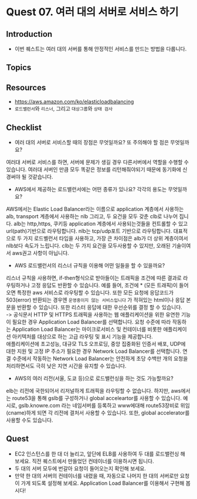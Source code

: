 # Quest 07. 여러 대의 서버로 서비스 하기

## Introduction
* 이번 퀘스트는 여러 대의 서버를 통해 안정적인 서비스를 만드는 방법을 다룹니다.

## Topics

## Resources
* https://aws.amazon.com/ko/elasticloadbalancing
* `로드밸런서`와 `리스너`, 그리고 `대상그룹`와 `상태 검사`

## Checklist
* 여러 대의 서버로 서비스할 때의 장점은 무엇일까요? 또 주의해야 할 점은 무엇일까요?

여러대 서버로 서비스를 하면, 서버에 문제가 생길 경우 다른서버에서 역할을 수행할 수 있습니다. 여러대 서버인 만큼 모두 똑같은 정보를 리턴해줘야되기 때문에 동기화에 신경써야 될 것같습니다.  

* AWS에서 제공하는 로드밸런서에는 어떤 종류가 있나요? 각각의 용도는 무엇일까요?

AWS에서는 Elastic Load Balancer라는 이름으로 application 계층에서 사용하는 alb, transport 계층에서 사용하는 nlb 그리고, 두 요건을 모두 갖춘 clb로 나누어 집니다. 
alb는 http,https, 쿠키등 application 계층에서 사용되는것들을 컨트롤할 수 있고 url(path)기반으로 라우팅합니다. nlb는 tcp/udp포트 기반으로 라우팅합니다. 대표적으로 두 가지 로드벨런서 타입을 사용하고, 
가장 큰 차이점은 alb가 더 상위 계층이여서 nlb보다 속도가 느립니다. clb는 두 가지 요건을 모두사용할 수 있지만, 오래된 기술이여서 aws권고 사항이 아닙니다.  

* AWS 로드밸런서의 리스너 규칙을 이용해 어떤 일들을 할 수 있을까요?

리스너 규칙을 사용하면, if-then형식으로 받아들이는 트래픽을 조건에 따른 결과로 라우팅하거나 고정 응답도 반환할 수 있습니다. 예를 들어, 조건에 * (모든 트래픽)이 들어오면 특정한 aws 서비스로 라우팅할 수 있습니다. 
또한 모든 요청에 응답코드가 503(error) 반환되는 경우엔 `운영중이지 않는 서비스입니다` 가 적혀있는 html이나 응답 본문을 반환할 수 있습니다. 또한 리스터 응답에 대한 우선순위를 결정 할 수 있습니다.  
-> 공식문서 
HTTP 및 HTTPS 트래픽을 사용하는 웹 애플리케이션을 위한 유연한 기능이 필요한 경우 Application Load Balancer를 선택합니다. 요청 수준에 따라 작동하는 Application Load Balancer는 마이크로서비스 및 컨테이너를 비롯한 애플리케이션 아키텍처를 대상으로 하는 고급 라우팅 및 표시 기능을 제공합니다.  
애플리케이션에 초고성능, 대규모 TLS 오프로딩, 중앙 집중화된 인증서 배포, UDP에 대한 지원 및 고정 IP 주소가 필요한 경우 Network Load Balancer를 선택합니다. 연결 수준에서 작동하는 Network Load Balancer는 안전하게 초당 수백만 개의 요청을 처리하면서도 극히 낮은 지연 시간을 유지할 수 있습니다.


* AWS의 여러 리전(서울, 도쿄 등)으로 로드밸런싱을 하는 것도 가능할까요?

elb는 리전에 국한되어서 리저널하게 트래픽을 라우팅할 수 없습니다. 하지만, aws에서는 route53을 통해 gslb를 구성하거나 global acceleartor를 사용할 수 있습니다. 예시로, gslb.knowre.com 라는 네임서버를 등록하고 www에대해 route53장비로 위임(cname)하게 되면 각 리전에 결처서 사용할 수 있습니다. 또한, global accelerator를 사용할 수도 있습니다. 


## Quest
* EC2 인스턴스를 한 대 더 늘리고, 앞단에 ELB를 사용하여 두 대를 로드밸런싱 해 보세요. 직전 퀘스트에서 만들었던 컨테이너를 이용하시면 됩니다.
* 두 대의 서버 모두에 번갈아 요청이 들어오는지 확인해 보세요.
* 만약 한 대의 서버의 컨테이너를 내렸을 때, 자동으로 나머지 한 대의 서버로만 요청이 가게 되도록 설정해 보세요. Application Load Balancer를 이용해서 구현해 봅시다!


